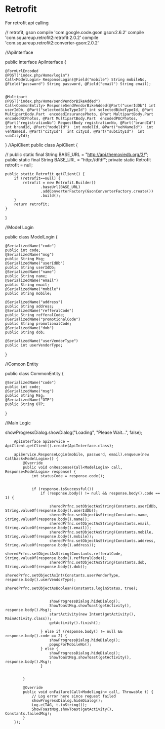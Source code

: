 # Retrofit
For retrofit api calling

 // retrofit, gson
    compile 'com.google.code.gson:gson:2.6.2'
    compile 'com.squareup.retrofit2:retrofit:2.0.2'
    compile 'com.squareup.retrofit2:converter-gson:2.0.2'


//ApiInterface

public interface ApiInterface {
  
   
    @FormUrlEncoded
    @POST("index.php/Home/login")
    Call<ModelLogin> ResponseLogin(@Field("mobile") String mobileNo, @Field("password") String password, @Field("email") String email);


    @Multipart
    @POST("index.php/Home/sendVendorBikeAdded")
    Call<CommonEntity> ResponseSendVendorBikeAdded(@Part("userIdDb") int userIdDb, @Part("selectedBikeTypeId") int selectedBikeTypeId, @Part MultipartBody.Part  encodedInsurancePhoto, @Part MultipartBody.Part encodedRCPhotos, @Part MultipartBody.Part  encodedPUCPhotos, @Part("registrationNo") RequestBody registrationNo, @Part("brandId")  int brandId, @Part("modelId")  int modelId, @Part("vehNameId")  int vehNameId, @Part("cityId")  int cityId, @Part("subCityId")  int subCityId);



}
//ApiClient
public class ApiClient {

   // public static final String BASE_URL = "http://api.themoviedb.org/3/";
    public static final String BASE_URL = "http://dfdf";
    private static Retrofit retrofit = null;


    public static Retrofit getClient() {
        if (retrofit==null) {
            retrofit = new Retrofit.Builder()
                    .baseUrl(BASE_URL)
                    .addConverterFactory(GsonConverterFactory.create())
                    .build();
        }
        return retrofit;
    }
}

//Model Login


public class ModelLogin {

    @SerializedName("code")
    public int code;
    @SerializedName("msg")
    public String Msg;
    @SerializedName("userIdDb")
    public String userIdDb;
    @SerializedName("name")
    public String name;
    @SerializedName("email")
    public String email;
    @SerializedName("mobile")
    public String mobile;

    @SerializedName("address")
    public String address;
    @SerializedName("refferalCode")
    public String refferalCode;
    @SerializedName("promotionalCode")
    public String promotionalCode;
    @SerializedName("dob")
    public String dob;

    @SerializedName("userVendorType")
    public int userVendorType;
}

//Comoon Entity


public class CommonEntity {


    @SerializedName("code")
    public int code;
    @SerializedName("msg")
    public String Msg;
    @SerializedName("OTP")
    public String OTP;


}


//Main Logic

 showProgressDialog.showDialog("Loading", "Please Wait...", false);

        ApiInterface apiService = ApiClient.getClient().create(ApiInterface.class);

        apiService.ResponseLogin(mobile, password, email).enqueue(new Callback<ModelLogin>() {
            @Override
            public void onResponse(Call<ModelLogin> call, Response<ModelLogin> response) {
                int statusCode = response.code();


                if (response.isSuccessful())
                    if (response.body() != null && response.body().code == 1) {

                        sheredPrfnc.setObjectAsString(Constants.userIdDb, String.valueOf(response.body().userIdDb));
                        sheredPrfnc.setObjectAsString(Constants.name, String.valueOf(response.body().name));
                        sheredPrfnc.setObjectAsString(Constants.email, String.valueOf(response.body().email));
                        sheredPrfnc.setObjectAsString(Constants.mobile, String.valueOf(response.body().mobile));
                        sheredPrfnc.setObjectAsString(Constants.address, String.valueOf(response.body().address));
                        sheredPrfnc.setObjectAsString(Constants.refferalCode, String.valueOf(response.body().refferalCode));
                        sheredPrfnc.setObjectAsString(Constants.dob, String.valueOf(response.body().dob));
                        sheredPrfnc.setObjectAsInt(Constants.userVenderType, response.body().userVendorType);
                        sheredPrfnc.setObjectAsBoolean(Constants.loginStatus, true);


                        showProgressDialog.hideDialog();
                        ShowToastMsg.showToast(getActivity(), response.body().Msg);
                        startActivity(new Intent(getActivity(), MainActivity.class));
                        getActivity().finish();

                    } else if (response.body() != null && response.body().code == 2) {
                        showProgressDialog.hideDialog();
                        popupForMobileNo();
                    } else {
                        showProgressDialog.hideDialog();
                        ShowToastMsg.showToast(getActivity(), response.body().Msg);
                    }


            }

            @Override
            public void onFailure(Call<ModelLogin> call, Throwable t) {
                // Log error here since request failed
                showProgressDialog.hideDialog();
                Log.e(TAG, t.toString());
                ShowToastMsg.showToast(getActivity(), Constants.failedMsg);
            }
        });
